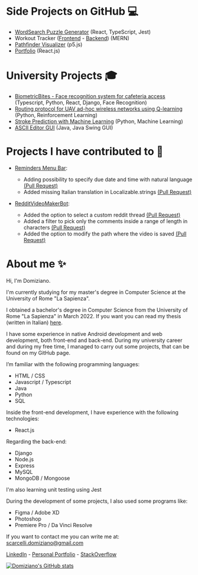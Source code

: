 
# Side Projects on GitHub 💻

- [WordSearch Puzzle Generator](https://github.com/DomizianoScarcelli/word-find-puzzle) (React, TypeScript, Jest)
- Workout Tracker ([Frontend](https://github.com/DomizianoScarcelli/workout-tracker) - [Backend](https://github.com/DomizianoScarcelli/workout-tracker-backend)) (MERN)
- [Pathfinder Visualizer](https://github.com/DomizianoScarcelli/pathfinder-visualizer) (p5.js)
- [Portfolio](https://github.com/DomizianoScarcelli/portfolio) (React.js)

# University Projects 🎓
- [BiometricBites - Face recognition system for cafeteria access](https://github.com/DomizianoScarcelli/BiometricBites) (Typescript, Python, React, Django, Face Recognition)
- [Routing protocol for UAV ad-hoc wireless networks using Q-learning](https://github.com/DomizianoScarcelli/autonomous-networking) (Python, Reinforcement Learning)
- [Stroke Prediction with Machine Learning](https://github.com/DomizianoScarcelli/fundamentals-of-data-science) (Python, Machine Learning)
- [ASCII Editor GUI](https://github.com/DomizianoScarcelli/ascii-editor-refactor) (Java, Java Swing GUI)

# Projects I have contributed to 🙏

- [Reminders Menu Bar](https://github.com/DamascenoRafael/reminders-menubar):
  - Adding possibility to specify due date and time with natural language [(Pull Request)](https://github.com/DamascenoRafael/reminders-menubar/pull/105)
  - Added missing Italian translation in Localizable.strings [(Pull Request)](https://github.com/DamascenoRafael/reminders-menubar/pull/106)


- [RedditVideoMakerBot](https://github.com/elebumm/RedditVideoMakerBot): 
  - Added the option to select a custom reddit thread [(Pull Request)](https://github.com/elebumm/RedditVideoMakerBot/pull/238)
  - Added a filter to pick only the comments inside a range of length in characters [(Pull Request)](https://github.com/elebumm/RedditVideoMakerBot/pull/261)
  - Added the option to modify the path where the video is saved [(Pull Request)](https://github.com/elebumm/RedditVideoMakerBot/pull/333/)

# About me ✨
Hi, I'm Domiziano.

I'm currently studying for my master's degree in Computer Science at the University of Rome "La Sapienza". 

I obtained a bachelor's degree in Computer Science from the University of Rome "La Sapienza" in March 2022. If you want you can read my thesis (written in Italian) [here](https://github.com/DomizianoScarcelli/bachelor-thesis).

I have some experience in native Android development and web development, both front-end and back-end. 
During my university career and during my free time, I managed to carry out some projects, that can be found on my GitHub page. 

I’m familiar with the following programming languages:
- HTML / CSS
- Javascript / Typescript
- Java
- Python
- SQL 

Inside the front-end development, I have experience with the following technologies:
- React.js

Regarding the back-end:
- Django
- Node.js
- Express
- MySQL
- MongoDB / Mongoose

I'm also learning unit testing using Jest

During the development of some projects, I also used some programs like:
- Figma / Adobe XD
- Photoshop
- Premiere Pro / Da Vinci Resolve

If you want to contact me you can write me at: [scarcelli.domiziano@gmail.com](mailto:scarcelli.domiziano@gmail.com)

[LinkedIn](https://www.linkedin.com/in/domiziano-scarcelli/) - [Personal Portfolio](https://domiziano.netlify.com) - [StackOverflow](https://stackoverflow.com/users/10421242/domiziano-scarcelli)

[![Domiziano's GitHub stats](https://github-readme-stats.vercel.app/api?username=DomizianoScarcelli)](https://github.com/anuraghazra/github-readme-stats)
